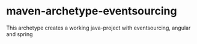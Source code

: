 maven-archetype-eventsourcing
=============================

This archetype creates a working java-project with eventsourcing, angular and spring
